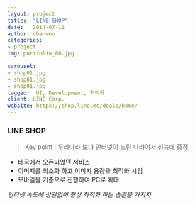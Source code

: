 ```yaml
---
layout: project
title:  "LINE SHOP"
date:   2014-07-11
author: chanwoo
categories:
- project
img: portfolio_08.jpg

carousel:
- shop01.jpg
- shop01.jpg
- shop01.jpg
tagged:  UI, Development, 최적화
client: LINE Corp.
website: https://shop.line.me/deals/home/
---
```

### LINE SHOP
>Key point : 우리나라 보다 인터넷이 느린 나라여서 성능에 중점

- 태국에서 오픈되었던 서비스
- 이미지를 최소화 하고 이미지 용량을 최적화 시킴
- 모바일을 기준으로 진행하여 PC로 확대

*인터넷 속도에 상관없이 항상 최적화 하는 습관을 가지자*